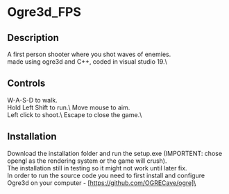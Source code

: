 # Ogre3d_FPS
## Description
A first person shooter where you shot waves of enemies.\
made using ogre3d and C++, coded in visual studio 19.\
## Controls
W-A-S-D to walk.\
Hold Left Shift to run.\ 
Move mouse to aim.\
Left click to shoot.\ 
Escape to close the game.\ 
## Installation
Download the installation folder and run the setup.exe (IMPORTENT: chose opengl as the rendering system or the game will crush).\
The installation still in testing so it might not work until later fix.\
In order to run the source code you need to first install and configure Ogre3d on your computer - [https://github.com/OGRECave/ogre]\
